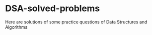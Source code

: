 # DSA-solved-problems
Here are solutions of some practice questions of Data Structures and Algorithms
